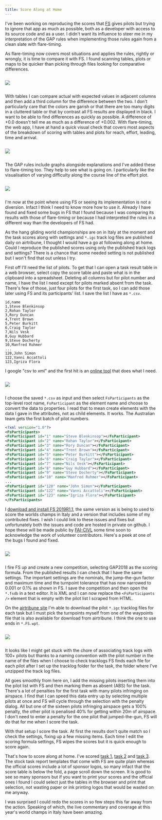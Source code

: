 ```yaml
---
title: Score Along at Home
---
```


I've been working on reproducing the scores that [FS](http://fs.fai.org/) gives
pilots but trying to ignore that app as much as possible, both as a developer
with access to its source code and as a user. I didn't want its influence to
steer me in my interpretation of the GAP rules when implementing those rules
again from a clean slate with flare-timing.

As flare-timing now covers most situations and applies the rules, rightly or
wrongly, it is time to compare it with FS. I found scanning tables, plots or
maps to be quicker than picking through files looking for comparative
differences.

<div class="column is-6">
  <p class="image">
    <img src="/images/2019-07-20/overview-table.png">
  </p>
</div>

With tables I can compare actual with expected values in adjacent
columns and then add a third column for the difference between the two.
I don't particularly care that the colors are garish or that there are too many
digits in a cluttered table or that by contrast all FS results are displayed in
black.  I want to be able to find differences as quickly as possible.
A difference of +0.0 doesn't tell me as much as a difference of +0.002. With
flare-timing, the web app, I have at hand a quick visual check that covers most
aspects of the breakdown of scoring with tables and plots for reach, effort,
leading, time and arrival.

<div class="column is-6">
  <p class="image">
    <img src="/images/2019-07-20/split-table.png">
  </p>
</div>

The GAP rules include graphs alongside explanations and I've added these to
flare-timing too. They help to see what is going on. I particularly like the
visualisation of varying difficulty along the course line of the effort plot.

<div class="column is-6">
  <p class="image">
    <img src="/images/2019-07-20/effort-plot.png">
  </p>
</div>

I'm now at the point where using FS or seeing its implementation is not
a diversion. Infact I think I need to know more how to use it. Already I have
found and fixed some bugs in FS that I found because I was comparing its
results with those of flare-timing or because I had interpreted the rules in
a different way than the developers of FS had.

As the hang gliding world championships are on in Italy at the moment and the
task scores along with settings and `*.igc` track log files are published daily
on airtribune, I thought I would have a go at following along at home. Could
I reproduce the published scores using only the published track logs and
settings? There is a chance that some needed setting is not published but
I won't find that out unless I try.

First off I'll need the list of pilots. To get that I can open a task result
table in a web browser, select copy the score table and paste what is in the
clipboard into a spreadsheet. Deleting all columns but for pilot number and
name, I have the list I need except for pilots marked absent from the task.
There's few of those, just four pilots for the first task, so I can add those
later using FS and its participants' list. I save the list I have as `*.csv`.

```csv
id,name
1,Steve Blenkinsop
2,Rohan Taylor
3,Rory Duncan
4,Trent Brown
5,Peter Burkitt
6,Craig Taylor
7,Nils Vesk
8,Guy Hubbard
9,Steve Docherty
10,Manfred Ruhmer
...
120,John Simon
122,Vanni Accattoli
123,Igriza Flora
```

I google "csv to xml" and the first hit is an [online
tool](http://www.convertcsv.com/csv-to-xml.htm) that does what I need.

<div class="column is-one-third">
  <p class="image">
    <img src="/images/2019-07-20/csv-to-xml.png">
  </p>
</div>

I choose the saved `*.csv` as input and then select `FsParticipants` as the
top-level root name, `FsParticipant` as the element name and choose to convert
the data to properties. I read that to mean create elements with the data
I gave in the attributes, not as child elements. It works. The Australian team
gets the first batch of pilot numbers.

```xml
<?xml version="1.0"?>
<FsParticipants>
<FsParticipant id="1" name="Steve Blenkinsop"></FsParticipant>
<FsParticipant id="2" name="Rohan Taylor"></FsParticipant>
<FsParticipant id="3" name="Rory Duncan"></FsParticipant>
<FsParticipant id="4" name="Trent Brown"></FsParticipant>
<FsParticipant id="5" name="Peter Burkitt"></FsParticipant>
<FsParticipant id="6" name="Craig Taylor"></FsParticipant>
<FsParticipant id="7" name="Nils Vesk"></FsParticipant>
<FsParticipant id="8" name="Guy Hubbard"></FsParticipant>
<FsParticipant id="9" name="Steve Docherty"></FsParticipant>
<FsParticipant id="10" name="Manfred Ruhmer"></FsParticipant>
...
<FsParticipant id="120" name="John Simon"></FsParticipant>
<FsParticipant id="122" name="Vanni Accattoli"></FsParticipant>
<FsParticipant id="123" name="Igriza Flora"></FsParticipant>
</FsParticipants>
```

I [download and install FS
2019R1.1](http://fs.fai.org/trac/wiki/CurrentVersion), the same version as is
being to used to score the worlds champs in Italy and a version that includes
some of my contributed fixes. I wish I could link to these issues and fixes but
unfortunately both the issues and code are hosted in private on github. I hope
these will be made public by [FAI-CIVL](https://github.com/FAI-CIVL) some time
soon to acknowledge the work of volunteer contributors. Here's a peek at one of
the bugs I found and fixed.

<div class="column is-6">
  <p class="image">
    <img src="/images/2019-07-20/issue-79.png">
  </p>
</div>

I fire FS up and create a new competition, selecting GAP2018 as the scoring
formula. From the published results I can check that I have the same settings.
The important settings are the nominals, the jump-the-gun factor and maximum
time and the turnpoint tolerance that has now narrowed to 0.001 or 0.1% as
shown in FS. I save the competition and then open the `*.fsdb` in a text
editor. It is XML and I can now replace the `<FsParticipants />` element that
is empty with the pilot list I scraped from HTML.

On the [airtribune site](https://airtribune.com/22nd-fai-world-hg-championship)
I'm able to download the pilot `*.igc` tracklog files for each task but I must
pick the turnpoints myself from one of the waypoints file that is also available for
download from airtribune. I think the one to use ends in `*.FS.wpt`.

<div class="column is-2">
  <p class="image">
    <img src="/images/2019-07-20/info-wpt-download.png">
  </p>
</div>

It looks like I might get stuck with the chore of
associating track logs with 100+ pilots but thanks to a naming convention with
the pilot number in the name of the files when I choose to check tracklogs FS
finds each file for each pilot after I set up the tracklog folder for the task,
the folder where I've unzipped the track log files.

All goes smoothly from here on, I add the missing pilots inserting them into
the pilot list with FS and then marking them as absent (ABS) for the task.
There's a lot of penalties for the first task with many pilots infringing on
airspace. I find that I can speed this data entry up by selecting multiple
pilots at once and FS will cycle through the selection with the penalty dialog.
All but one of the sixteen pilots infringing airspace gets a 100% penalty, the
other pilot is penalised 40% for getting within 20m of airspace. I don't need
to enter a penalty for the one pilot that jumped-the-gun, FS will do that for
me when I score the task.

With that setup I score the task. At first the results don't quite match so
I check the settings, fixing up a few missing items. Each time I edit the
scoring formula settings, FS wipes the scores but it is quick enough to score
again.

That's how to score along at home. I've scored [task
1](http://2019-italy.flaretiming.com/fs-report/task1), [task
2](http://2019-italy.flaretiming.com/fs-report/task2) and [task
3](http://2019-italy.flaretiming.com/fs-report/task3). The stock task report
templates that come with FS are quite plain whereas the official scores include
a lot of sponsor logos, so many infact that the score table is below the fold,
a page scroll down the screen. It is good to see so many sponsors but if you
want to print your scores and the official ones I found I could select just the
tables in the browser and print that selection, not wasting paper or ink
printing logos that would be wasted on me anyway.

I was surprised I could redo the scores in so few steps this far away from
the action. Speaking of which, the live commentary and coverage at this year's
world champs in Italy have been amazing.
